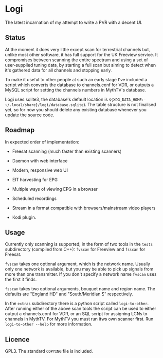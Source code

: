 # Logi

The latest incarnation of my attempt to write a PVR with a decent UI.

## Status

At the moment it does very little except scan for terrestrial channels but,
unlike most other software, it has full support for the UK Freeview service. It
compromises between scanning the entire spectrum and using a set of
user-supplied tuning data, by starting a full scan but aiming to detect when
it's gathered data for all channels and stopping early.

To make it useful to other people at such an early stage I've included a script
which converts the database to channels.conf for VDR, or outputs a MySQL script
for setting the channels numbers in MythTV's database.

Logi uses sqlite3, the database's default location is
`${XDG_DATA_HOME:-~/.local/share}/logi/database.sqlite`). The table structure
is not finalised yet, so for now you should delete any existing database
whenever you update the source code.

## Roadmap

In expected order of implementation:

* Freesat scanning (much faster than existing scanners)

* Daemon with web interface

* Modern, responsive web UI

* EIT harvesting for EPG

* Multiple ways of viewing EPG in a browser

* Scheduled recordings

* Stream in a format compatible with browsers/mainstream video players

* Kodi plugin.

## Usage

Currently only scanning is supported, in the form of two tools in the `tests`
subdirectory (compiled from C++): `fvscan` for Freeview and `fsscan` for
Freesat.

`fvscan` takes one optional argument, which is the network name. Usually only
one network is available, but you may be able to pick up signals from more than
one transmitter. If you don't specify a network name `fvscan` uses the first it
finds.

`fsscan` takes two optional arguments, bouquet name and region name. The
defaults are "England HD" and "South/Meridian S" respectively.

In the `extras` subdirectory there is a python script called `logi-to-other`.
After running either of the above scan tools the script can be used to either
output a channels.conf for VDR, or an SQL script for assigning LCNs to channels
in MythTV. For MythTV you must run itws own scanner first. Run `logi-to-other
--help` for more information.

## Licence

GPL3. The standard `COPYING` file is included.
